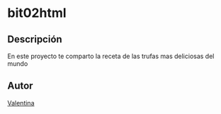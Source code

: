 # bit02html
## Descripción
En este proyecto te comparto la receta de las trufas mas deliciosas del mundo
## Autor
[Valentina](https://mail.google.com/mail/u/0/?pli=1#inbox?compose=CllgCKCDlFqqCzfNMvzwHVPSkshhMDcrGcCrgWnhsmZqNgQGfZjRldBHLnnnzHQVrwbrrkDHhpg)
